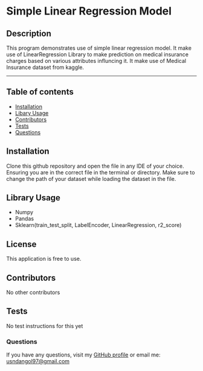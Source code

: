 
# Simple Linear Regression Model 

## Description
This program demonstrates use of simple linear regression model. It make use of LinearRegression Library to make prediction on medical insurance charges based on various attributes influncing it. It make use of Medical Insurance dataset from kaggle.

- - - - 

## Table of contents 

* [Installation](#installation)
* [Libary Usage](#usage)
* [Contributors](#contributors)
* [Tests](#tests)
* [Questions](#questions)

<a name="installation"></a>
## Installation 
Clone this github repository and open the file in any IDE of your choice. Ensuring you are in the correct file in the terminal or directory. Make sure to change the path of your dataset while loading the dataset in the file.

<a name="usage"></a>
## Library Usage
* Numpy
* Pandas
* Sklearn(train_test_split, LabelEncoder, LinearRegression, r2_score)


<a name="license"></a>
## License 
This application is free to use.


<a name="contributors"></a>
## Contributors 
No other contributors

<a name="tests"></a>
## Tests 
No test instructions for this yet

<a name="questions"></a>
### Questions

If you have any questions, visit my [GitHub profile](https://www.github.com/usndangol97) or email me: usndangol97@gmail.com

